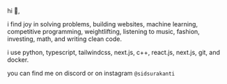 hi 👋, 

i find joy in solving problems, building websites, machine learning, competitive programming, weightlifting, listening to music, fashion, investing, math, and writing clean code.

i use python, typescript, tailwindcss, next.js, c++, react.js, next.js, git, and docker.

you can find me on discord or on instagram `@sidsurakanti`
